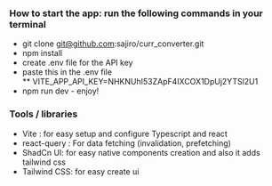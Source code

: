 ### How to start the app: run the following commands in your terminal
* git clone git@github.com:sajiro/curr_converter.git
* npm install
* create .env file for the API key
* paste this in the .env file  
  ** VITE_APP_API_KEY=NHKNUhI53ZApF4IXCOX1DpUj2YTSl2U1
* npm run dev - enjoy!

### Tools / libraries
* Vite : for easy setup and configure Typescript and react
* react-query : For data fetching  (invalidation, prefetching)
* ShadCn UI: for easy native components creation and also it adds tailwind css
* Tailwind CSS: for easy create ui
  

